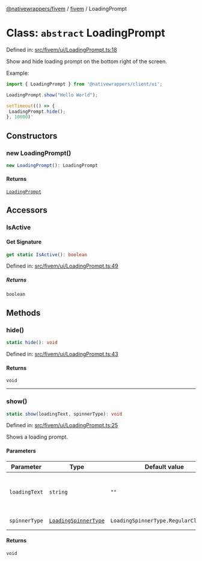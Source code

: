 [@nativewrappers/fivem](../../README.md) / [fivem](../README.md) / LoadingPrompt

# Class: `abstract` LoadingPrompt

Defined in: [src/fivem/ui/LoadingPrompt.ts:18](https://github.com/nativewrappers/nativewrappers/blob/bed19baaeaf131ae08126ef8189b9b3d2beb3a28/src/fivem/ui/LoadingPrompt.ts#L18)

Show and hide loading prompt on the bottom right of the screen.

Example:

```typescript
import { LoadingPrompt } from '@nativewrappers/client/ui';

LoadingPrompt.show("Hello World");

setTimeout(() => {
 LoadingPrompt.hide();
}, 10000)'
```

## Constructors

### new LoadingPrompt()

```ts
new LoadingPrompt(): LoadingPrompt
```

#### Returns

[`LoadingPrompt`](LoadingPrompt.md)

## Accessors

### IsActive

#### Get Signature

```ts
get static IsActive(): boolean
```

Defined in: [src/fivem/ui/LoadingPrompt.ts:49](https://github.com/nativewrappers/nativewrappers/blob/bed19baaeaf131ae08126ef8189b9b3d2beb3a28/src/fivem/ui/LoadingPrompt.ts#L49)

##### Returns

`boolean`

## Methods

### hide()

```ts
static hide(): void
```

Defined in: [src/fivem/ui/LoadingPrompt.ts:43](https://github.com/nativewrappers/nativewrappers/blob/bed19baaeaf131ae08126ef8189b9b3d2beb3a28/src/fivem/ui/LoadingPrompt.ts#L43)

#### Returns

`void`

***

### show()

```ts
static show(loadingText, spinnerType): void
```

Defined in: [src/fivem/ui/LoadingPrompt.ts:25](https://github.com/nativewrappers/nativewrappers/blob/bed19baaeaf131ae08126ef8189b9b3d2beb3a28/src/fivem/ui/LoadingPrompt.ts#L25)

Shows a loading prompt.

#### Parameters

| Parameter | Type | Default value | Description |
| ------ | ------ | ------ | ------ |
| `loadingText` | `string` | `""` | Text to be displayed inside loading prompt. |
| `spinnerType` | [`LoadingSpinnerType`](../enumerations/LoadingSpinnerType.md) | `LoadingSpinnerType.RegularClockwise` | Type of spinner. |

#### Returns

`void`
